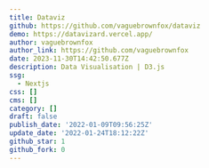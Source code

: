 ```yaml
---
title: Dataviz
github: https://github.com/vaguebrownfox/dataviz
demo: https://datavizard.vercel.app/
author: vaguebrownfox
author_link: https://github.com/vaguebrownfox
date: 2023-11-30T14:42:50.677Z
description: Data Visualisation | D3.js
ssg:
  - Nextjs
css: []
cms: []
category: []
draft: false
publish_date: '2022-01-09T09:56:25Z'
update_date: '2022-01-24T18:12:22Z'
github_star: 1
github_fork: 0
---
```

